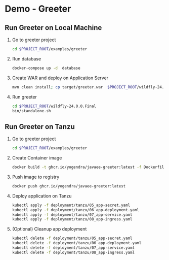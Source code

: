 # Demo - Greeter

## Run Greeter on Local Machine

1. Go to greeter project

    ```bash
    cd $PROJECT_ROOT/examples/greeter
    ```

1. Run database

    ```bash
    docker-compose up -d  database
    ```

1. Create WAR and deploy on Application Server

    ```bash
    mvn clean install; cp target/greeter.war  $PROJECT_ROOT/wildfly-24.0.0.Final/standalone/deployments/greeter.war
    ```

1. Run greeter

    ```bash
    cd $PROJECT_ROOT/wildfly-24.0.0.Final
    bin/standalone.sh
    ```

## Run Greeter on Tanzu

1. Go to greeter project

    ```bash
    cd $PROJECT_ROOT/examples/greeter
    ```

1. Create Container image

    ```bash
    docker build -t ghcr.io/yogendra/javaee-greeter:latest -f Dockerfile .
    ```

1. Push image to registry

    ```bash
    docker push ghcr.io/yogendra/javaee-greeter:latest
    ```

1. Deploy application on  Tanzu

    ```bash  
    kubectl apply -f deployment/tanzu/05_app-secret.yaml
    kubectl apply -f deployment/tanzu/06_app-deployment.yaml
    kubectl apply -f deployment/tanzu/07_app-service.yaml
    kubectl apply -f deployment/tanzu/08_app-ingress.yaml
    ```

1. (Optional) Cleanup app deployment

    ```bash
    kubectl delete -f deployment/tanzu/05_app-secret.yaml
    kubectl delete -f deployment/tanzu/06_app-deployment.yaml
    kubectl delete -f deployment/tanzu/07_app-service.yaml
    kubectl delete -f deployment/tanzu/08_app-ingress.yaml
    ```
